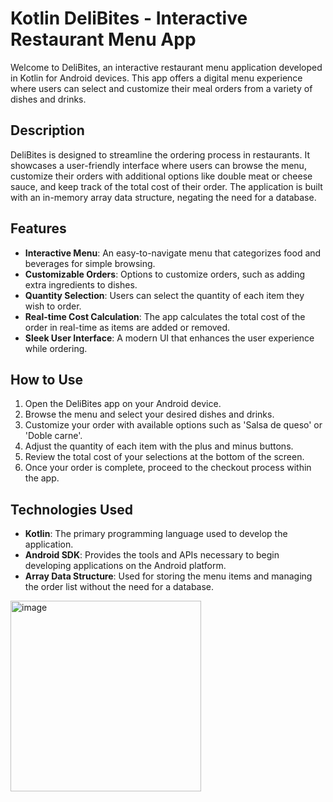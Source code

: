 # Kotlin DeliBites - Interactive Restaurant Menu App

Welcome to DeliBites, an interactive restaurant menu application developed in Kotlin for Android devices. This app offers a digital menu experience where users can select and customize their meal orders from a variety of dishes and drinks. 

## Description

DeliBites is designed to streamline the ordering process in restaurants. It showcases a user-friendly interface where users can browse the menu, customize their orders with additional options like double meat or cheese sauce, and keep track of the total cost of their order. The application is built with an in-memory array data structure, negating the need for a database.

## Features

- **Interactive Menu**: An easy-to-navigate menu that categorizes food and beverages for simple browsing.
- **Customizable Orders**: Options to customize orders, such as adding extra ingredients to dishes.
- **Quantity Selection**: Users can select the quantity of each item they wish to order.
- **Real-time Cost Calculation**: The app calculates the total cost of the order in real-time as items are added or removed.
- **Sleek User Interface**: A modern UI that enhances the user experience while ordering.

## How to Use

1. Open the DeliBites app on your Android device.
2. Browse the menu and select your desired dishes and drinks.
3. Customize your order with available options such as 'Salsa de queso' or 'Doble carne'.
4. Adjust the quantity of each item with the plus and minus buttons.
5. Review the total cost of your selections at the bottom of the screen.
6. Once your order is complete, proceed to the checkout process within the app.

## Technologies Used

- **Kotlin**: The primary programming language used to develop the application.
- **Android SDK**: Provides the tools and APIs necessary to begin developing applications on the Android platform.
- **Array Data Structure**: Used for storing the menu items and managing the order list without the need for a database.


<img width="305" alt="image" src="https://github.com/BraulioAlejandroNavarreteHorta/RestaurantMenuApp/assets/133619100/95ab7f88-3c5b-4289-abe2-1dba6a1caff7">
